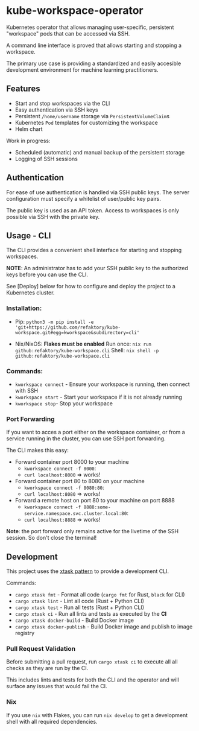 # kube-workspace-operator

Kubernetes operator that allows managing user-specific, persistent "workspace" 
pods that can be accessed via SSH.

A command line interface is proved that allows starting and stopping a workspace.

The primary use case is providing a standardized and easily accesible
development environment for machine learning practitioners.


## Features

* Start and stop workspaces via the CLI
* Easy authentication via SSH keys
* Persistent `/home/username` storage via `PersistentVolumeClaim`s
* Kubernetes `Pod` templates for customizing the workspace
* Helm chart

Work in progress: 
* Scheduled (automatic) and manual backup of the persistent storage
* Logging of SSH sessions

## Authentication

For ease of use authentication is handled via SSH public keys. 
The server configuration must specify a whitelist of user/public key pairs.

The public key is used as an API token.
Access to workspaces is only possible via SSH with the private key.

## Usage - CLI

The CLI provides a convenient shell interface for starting and stopping workspaces.

**NOTE**: An administrator has to add your SSH public key to the authorized keys
before you can use the CLI.

See [Deploy] below for how to configure and deploy the project to  a Kubernetes cluster.

### Installation:

* Pip:
  `python3 -m pip install -e 'git+https://github.com/refaktory/kube-workspace.git#egg=kworkspace&subdirectory=cli'`

* Nix/NixOS: 
  **Flakes must be enabled**
  Run once: `nix run github:refaktory/kube-workspace.cli`
  Shell: `nix shell -p github:refaktory/kube-workspace.cli`

### Commands:

* `kworkspace connect` - Ensure your workspace is running, then connect with SSH
* `kworkspace start` - Start your workspace if it is not already running
* `kworkspace stop`- Stop your workspace


### Port Forwarding

If you want to acces a port either on the workspace container, or from a
service running in the cluster, you can use SSH port forwarding.

The CLI makes this easy:

* Forward container port 8000 to your machine
  - `kworkspace connect -f 8000`:
  - `curl localhost:8000` => works!
* Forward container port 80 to 8080 on your machine
  - `kworkspace connect -f 8080:80`:
  - `curl localhost:8080` => works!
* Forward a remote host on port 80 to your machine on port 8888
  - `kworkspace connect -f 8888:some-service.namespace.svc.cluster.local:80`:
  - `curl localhost:8888` => works!

**Note**: the port forward only remains active for the livetime of the SSH session.
So don't close the terminal!

## Development

This project uses the [xtask pattern](https://github.com/matklad/cargo-xtask) to
provide a development CLI.

Commands:

* `cargo xtask fmt` - Format all code (`cargo fmt` for Rust, `black` for CLI) 
* `cargo xtask lint` - Lint all code (Rust + Python CLI)
* `cargo xtask test` - Run all tests (Rust + Python CLI)
* `cargo xtask ci` - Run all lints and tests as executed by the **CI**
* `cargo xtask docker-build` - Build Docker image
* `cargo xtask docker-publish` - Build Docker image and publish to image registry

### Pull Request Validation

Before submitting a pull request, run `cargo xtask ci` to execute all all 
checks as they are run by the CI.

This includes lints and tests for both the CLI and the operator and will surface
any issues that would fail the CI.

### Nix

If you use `nix` with Flakes, you can run `nix develop` to get a development
shell with all required dependencies.
